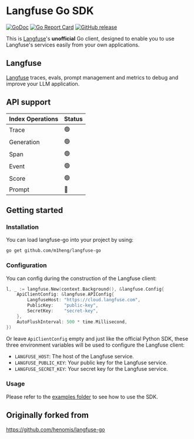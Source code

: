 # Langfuse Go SDK


[![GoDoc](https://godoc.org/github.com/m1heng/langfuse-go?status.svg)](https://godoc.org/github.com/m1heng/langfuse-go) [![Go Report Card](https://goreportcard.com/badge/github.com/m1heng/langfuse-go)](https://goreportcard.com/report/github.com/m1heng/langfuse-go) [![GitHub release](https://img.shields.io/github/release/henomis/langfuse-go.svg)](https://github.com/m1heng/langfuse-go/releases)

This is [Langfuse](https://langfuse.com)'s **unofficial** Go client, designed to enable you to use Langfuse's services easily from your own applications.

## Langfuse

[Langfuse](https://langfuse.com) traces, evals, prompt management and metrics to debug and improve your LLM application.


## API support

| **Index Operations**  | **Status** |
| --- | --- |
| Trace | 🟢 | 
| Generation | 🟢 |
| Span | 🟢 |
| Event | 🟢 |
| Score | 🟢 |
| Prompt | 🔧 |




## Getting started

### Installation

You can load langfuse-go into your project by using:
```
go get github.com/m1heng/langfuse-go
```


### Configuration
You can config during the construction of the Langfuse client:
```go
l, _ := langfuse.New(context.Background(), &langfuse.Config{
	ApiClientConfig: &langfuse.APIConfig{
		LangfuseHost: "https://cloud.langfuse.com",
		PublicKey:    "public-key",
		SecretKey:    "secret-key",
	},
	AutoFlushInterval: 500 * time.Millisecond,
})
```

Or leave `ApiClientConfig` empty and just like the official Python SDK, these three environment variables will be used to configure the Langfuse client:

- `LANGFUSE_HOST`: The host of the Langfuse service.
- `LANGFUSE_PUBLIC_KEY`: Your public key for the Langfuse service.
- `LANGFUSE_SECRET_KEY`: Your secret key for the Langfuse service.


### Usage
Please refer to the [examples folder](examples/cmd/) to see how to use the SDK.


## Originally forked from
https://github.com/henomis/langfuse-go
